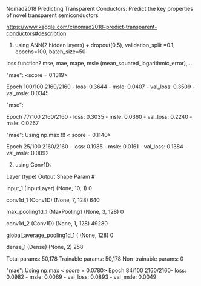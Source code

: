 Nomad2018 Predicting Transparent Conductors: Predict the key properties of novel transparent semiconductors

https://www.kaggle.com/c/nomad2018-predict-transparent-conductors#description

1) using ANN(2 hidden layers) + dropout(0.5), validation_split =0.1, epochs=100, batch_size=50

loss function? mse, mae, mape, msle (mean_squared_logarithmic_error),...

"mae": <score = 0.1319>

Epoch 100/100
2160/2160 - loss: 0.3644 - msle: 0.0407 - val_loss: 0.3509 - val_msle: 0.0345

"mse":

Epoch 77/100
2160/2160 - loss: 0.3035 - msle: 0.0360 - val_loss: 0.2240 - msle: 0.0267

"mae": Using np.max !!! < score = 0.1140>

Epoch 25/100
2160/2160 - loss: 0.1985 - msle: 0.0161 - val_loss: 0.1384 - val_msle: 0.0092

2) using Conv1D:

Layer (type)                 Output Shape              Param #   

input_1 (InputLayer)         (None, 10, 1)             0         

conv1d_1 (Conv1D)            (None, 7, 128)            640       

max_pooling1d_1 (MaxPooling1 (None, 3, 128)            0         

conv1d_2 (Conv1D)            (None, 1, 128)            49280     

global_average_pooling1d_1 ( (None, 128)               0         

dense_1 (Dense)              (None, 2)                 258       

Total params: 50,178
Trainable params: 50,178
Non-trainable params: 0

"mae": Using np.max < score = 0.0780>
Epoch 84/100
2160/2160- loss: 0.0982 - msle: 0.0069 - val_loss: 0.0893 - val_msle: 0.0049
